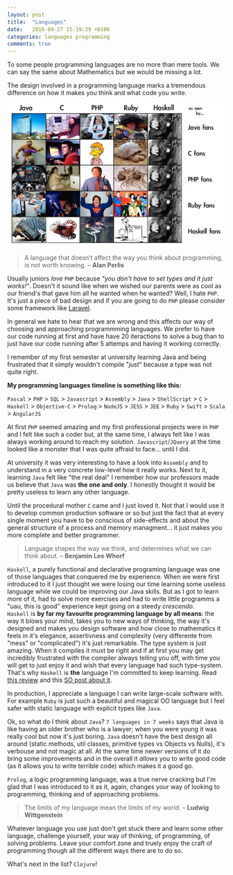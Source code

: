 ```yaml
---
layout: post
title:  "Languages"
date:   2016-04-27 15:19:39 +0100
categories: languages programming
comments: true
---
```


To some people programming languages are no more than mere tools. 
We can say the same about Mathematics but we would be missing a lot.

The design involved in a programming language marks a tremendous difference on how it makes you think and what code you write.


<img src="/images/languages-perspective.jpg"/>


 > A language that doesn’t affect the way you think about programming, is not worth knowing. – **Alan Perlis**


Usually juniors _love_ `PHP` because _"you don't have to set types and it just works!"_. Doesn't it sound like when we wished our parents were as cool as our friend's that gave him all he wanted when he wanted? Well, I hate `PHP`. It's just a piece of bad design and if you are going to do `PHP` please consider some framework like [Laravel](http://laravel.com).

In general we hate to hear that we are wrong and this affects our way of choosing and approaching programmming languages. 
We prefer to have our code running at first and have have 20 iteractions to solve a bug than to just have our code running after 5 attemps and having it working correctly.

I remember of my first semester at university learning Java and being frustrated that it simply wouldn't compile "_just_" because a type was not quite right. 


**My programming languages timeline is something like this:**

`Pascal` > `PHP` > `SQL` > `Javascript` > `Assembly` > `Java` > `ShellScript` > `C` > `Haskell` > `Objective-C` > `Prolog` > `NodeJS` > `JESS` > `JEE` > `Ruby` > `Swift` > `Scala` > `AngularJS` 


At first `PHP` seemed amazing and my first professional projects were in `PHP` and I felt like such a coder but, at the same time, I always felt like I was always working around to reach my solution. `Javascript`/`JQuery` at the time looked like a monster that I was quite affraid to face... until I did.

At university it was very interesting to have a look into `Assembly` and to understand in a very concrete low-level how it really works. 
Next to it, learning `Java` felt like "the real deal"  I remember how our professors made us believe that `Java` was **the one and only**. I honestly thought it would be pretty useless to learn any other language. 

Until the procedural mother `C` came and I just loved it. Not that I would use it to develop common production software or so but just the fact that at every single moment you have to be conscious of side-effects and about the general structure of a process and memory managment... it just makes you more complete and better programmer. 


>Language shapes the way we think, and determines what we can think about. – **Benjamin Lee Whorf**


`Haskell`, a purely functional and declarative programing language was one of those languages that conquered me by experience. 
When we were first introduced to it I just thought we were losing our time learning some useless language while we could be improving our Java skills. But as I got to learn more of it, had to solve more exercises and had to write little programms a "uau, this is good" experience kept going on a steedy _crescendo_.<br>
`Haskell` is **by far my favourite programming language by all means**: the way it blows your mind, takes you to new ways of thinking, the way it's designed and makes you design software and how close to mathematics it feels in it's elegance, assertivness and complexity (very differente from "mess" or "complicated") it's just remarkable. 
The type system is just amazing. When it compiles it must be right and if at first you may get incredibly frustrated with the compiler always telling you off, with time you will get to just enjoy it and wish that every language had such type-system. That's why `Haskell` is **the** language I'm committed to keep learning.
Read [this review](https://www.quora.com/What-is-your-review-of-Haskell-programming-language) and this [SO post about it](http://stackoverflow.com/questions/775726/whats-the-fuss-about-haskell). 

In production, I appreciate a language I can write large-scale software with. For example `Ruby` is just such a beautiful and magical OO language but I feel safer with static language with explicit types like `Java`. 

Ok, so what do I think about `Java`? 
`7 languages in 7 weeks` says that Java is like having an older brother who is a lawyer; when you were young it was really cool but now it's just boring. 
`Java` doesn't have the best design all around (static methods, util classes, primitive types vs  Objects vs Nulls), it's verbouse and not magic at all. 
At the same time newer versions of it do bring some improvements and in the overall it _allows_ you to write good code (as it allows you to write terrible code) which makes it a good go. 


`Prolog`, a logic programming language, was a true nerve cracking but I'm glad that I was introduced to it as it, again, changes your way of looking to programming, thinking and of approaching problems.

> The limits of my language mean the limits of my world. – **Ludwig Wittgenstein**

Whatever language you use just don't get stuck there and learn some other language, challenge yourself, your way of thinking, of programming, of solving problems. Leave your comfort zone and truely enjoy the craft of programming though all the different ways there are to do so.


What's next in the list? `Clojure`!    
